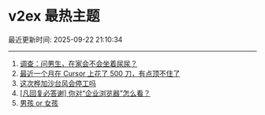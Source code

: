 # v2ex 最热主题

最近更新时间: 2025-09-22 21:10:34

--- 
1. [调查：问男生，在家会不会坐着尿尿？](https://www.v2ex.com/t/1160930) 
2. [最近一个月在 Cursor 上花了 500 刀，有点顶不住了](https://www.v2ex.com/t/1160920) 
3. [这次桦加沙台风会停工吗](https://www.v2ex.com/t/1160932) 
4. [[凡回复必答谢] 你对“企业浏览器”怎么看？](https://www.v2ex.com/t/1160988) 
5. [男孩 or 女孩](https://www.v2ex.com/t/1161024) 

